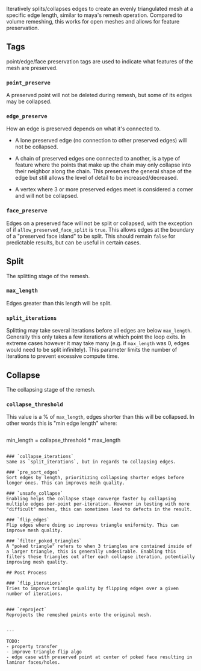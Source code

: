 Iteratively splits/collapses edges to create an evenly triangulated mesh at a specific edge length, similar to maya's remesh operation. Compared to volume remeshing, this works for open meshes and allows for feature preservation.

## Tags

point/edge/face preservation tags are used to indicate what features of the mesh are preserved.

### `point_preserve`
A preserved point will not be deleted during remesh, but some of its edges may be collapsed.

### `edge_preserve`
How an edge is preserved depends on what it's connected to. 

- A lone preserved edge (no connection to other preserved edges) will not be collapsed.

- A chain of preserved edges one connected to another, is a type of feature where the points that make up the chain may only collapse into their neighbor along the chain. This preserves the general shape of the edge but still allows the level of detail to be increased/decreased.

- A vertex where 3 or more preserved edges meet is considered a corner and will not be collapsed.

### `face_preserve`
Edges on a preserved face will not be split or collapsed, with the exception of if `allow_preserved_face_split` is `true`. This allows edges at the boundary of a "preserved face island" to be split. This should remain `false` for predictable results, but can be useful in certain cases.



## Split
The splitting stage of the remesh.

### `max_length`
Edges greater than this length will be split.

### `split_iterations`
Splitting may take several iterations before all edges are below `max_length`. Generally this only takes a few iterations at which point the loop exits. In extreme cases however it may take many (e.g. if `max_length` was 0, edges would need to be split infinitely). This parameter limits the number of iterations to prevent excessive compute time.

## Collapse
The collapsing stage of the remesh.

### `collapse_threshold`
This value is a % of `max_length`, edges shorter than this will be collapsed. In other words this is "min edge length" where:

> ```
min_length = collapse_threshold * max_length
```

### `collapse_iterations`
Same as `split_iterations`, but in regards to collapsing edges.

### `pre_sort_edges`
Sort edges by length, prioritizing collapsing shorter edges before longer ones. This can improves mesh quality.

### `unsafe_collapse`
Enabling helps the collapse stage converge faster by collapsing multiple edges per-point per-iteration. However in testing with more "difficult" meshes, this can sometimes lead to defects in the result.

### `flip_edges`
Flip edges where doing so improves triangle uniformity. This can improve mesh quality.

### `filter_poked_triangles`
A "poked triangle" refers to when 3 triangles are contained inside of a larger triangle, this is generally undesirable. Enabling this filters these triangles out after each collapse iteration, potentially improving mesh quality.

## Post Process

### `flip_iterations`
Tries to improve triangle quality by flipping edges over a given number of iterations.


### `reproject`
Reprojects the remeshed points onto the original mesh.


---

TODO:
- property transfer
- improve triangle flip algo
- edge case with preserved point at center of poked face resulting in laminar faces/holes.